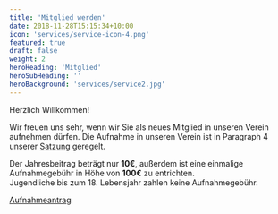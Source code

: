 ```yaml
---
title: 'Mitglied werden'
date: 2018-11-28T15:15:34+10:00
icon: 'services/service-icon-4.png'
featured: true
draft: false
weight: 2
heroHeading: 'Mitglied'
heroSubHeading: ''
heroBackground: 'services/service2.jpg'
---
```

Herzlich Willkommen!

Wir freuen uns sehr, wenn wir Sie als neues Mitglied in unseren Verein aufnehmen dürfen. Die Aufnahme in unseren Verein ist in Paragraph 4 unserer
[Satzung](/verein/satzung/) geregelt.

Der Jahresbeitrag beträgt nur **10€**, außerdem ist eine einmalige Aufnahmegebühr in Höhe von **100€** zu entrichten.  
Jugendliche bis zum 18. Lebensjahr zahlen keine Aufnahmegebühr.

[Aufnahmeantrag](mitgliedwerden.pdf "Der Antrag") 




